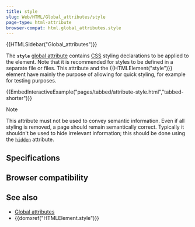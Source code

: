 ```yaml
---
title: style
slug: Web/HTML/Global_attributes/style
page-type: html-attribute
browser-compat: html.global_attributes.style
---
```


{{HTMLSidebar("Global_attributes")}}

The **`style`** [global attribute](/Web/HTML/Global_attributes) contains [CSS](/Web/CSS) styling declarations to be applied to the element. Note that it is recommended for styles to be defined in a separate file or files. This attribute and the {{HTMLElement("style")}} element have mainly the purpose of allowing for quick styling, for example for testing purposes.

{{EmbedInteractiveExample("pages/tabbed/attribute-style.html","tabbed-shorter")}}

> [!NOTE]
> This attribute must not be used to convey semantic information. Even if all styling is removed, a page should remain semantically correct. Typically it shouldn't be used to hide irrelevant information; this should be done using the [`hidden`](/Web/HTML/Global_attributes/hidden) attribute.

## Specifications



## Browser compatibility



## See also

- [Global attributes](/Web/HTML/Global_attributes)
- {{domxref("HTMLElement.style")}}
